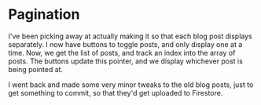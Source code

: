# Pagination

I've been picking away at actually making it so that each blog post displays separately. I now have buttons to toggle posts, and only display one at a time. Now, we get the list of posts, and track an index into the array of posts. The buttons update this pointer, and we display whichever post is being pointed at.

I went back and made some very minor tweaks to the old blog posts, just to get something to commit, so that they'd get uploaded to Firestore.
